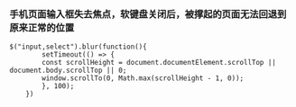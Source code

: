 ### 手机页面输入框失去焦点，软键盘关闭后，被撑起的页面无法回退到原来正常的位置
```
$("input,select").blur(function(){
        setTimeout(() => {
        const scrollHeight = document.documentElement.scrollTop || document.body.scrollTop || 0;
        window.scrollTo(0, Math.max(scrollHeight - 1, 0));
        }, 100);
    })
```
